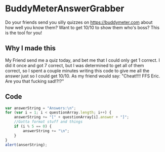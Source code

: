 # BuddyMeterAnswerGrabber
Do your friends send you silly quizzes on https://buddymeter.com about how well you know them? Want to get 10/10 to show them who's boss? This is the tool for you!

## Why I made this
My Friend send me a quiz today, and bet me that I could only get 1 correct. I did it once and got 7 correct, but I was determined to get all of them correct, so I spent a couple minutes writing this code to give me all the answer just so I could get 10/10. As my friend would say: "Cheat!!!! FFS Eric. Are you that fucking sad!?!?"

## Code
```javascript
var answerString = "Answers:\n";
for (var i = 1; i < questionArray.length; i++) {
    answerString += "[" + questionArray[i].answer + "]";
    //Gotta format stuff and things
    if (i % 5 == 0) {
        answerString += "\n";
    }
}
alert(anserString);
```
